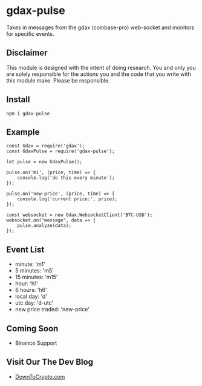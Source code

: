 # gdax-pulse

Takes in messages from the gdax (coinbase-pro) web-socket and monitors for specific events.

## Disclaimer

This module is designed with the intent of doing research. You and only you are solely responsible for the actions you and the code that you write with this module make. Please be responsible.

## Install

```
npm i gdax-pulse
```

## Example

```
const Gdax = require('gdax');
const GdaxPulse = require('gdax-pulse');

let pulse = new GdaxPulse();

pulse.on('m1', (price, time) => {
    console.log('do this every minute');
});

pulse.on('new-price', (price, time) => {
    console.log('current price:', price);
});

const websocket = new Gdax.WebsocketClient('BTC-USD');
websocket.on("message", data => {
    pulse.analyze(data);
});
```
## Event List
 - minute: 'm1'
 - 5 minutes: 'm5'
 - 15 minutes: 'm15'
 - hour: 'h1'
 - 6 hours: 'h6'
 - local day: 'd'
 - utc day: 'd-utc'
 - new price traded: 'new-price'

## Coming Soon
- Binance Support

## Visit Our The Dev Blog
 - [DownToCrypto.com](https://downtocrypto.com)
